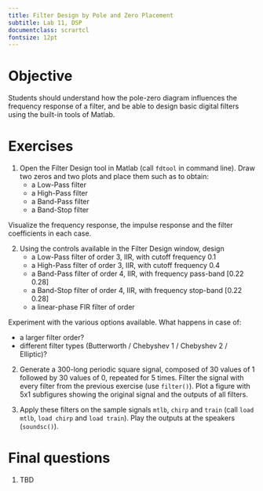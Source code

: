 ```yaml
---
title: Filter Design by Pole and Zero Placement
subtitle: Lab 11, DSP
documentclass: scrartcl
fontsize: 12pt
---
```


# Objective

Students should understand how the pole-zero diagram influences 
the frequency response of a filter, and be able to design basic
digital filters using the built-in tools of Matlab.

# Exercises

1. Open the Filter Design tool in Matlab (call `fdtool` in command line).
Draw two zeros and two plots and place them such as to obtain:
    - a Low-Pass filter
    - a High-Pass filter
    - a Band-Pass filter
    - a Band-Stop filter
    
Visualize the frequency response, the impulse response and the filter coefficients in each case.

2. Using the controls available in the Filter Design window, design 
    - a Low-Pass filter of order 3, IIR, with cutoff frequency 0.1
    - a High-Pass filter of order 3, IIR, with cutoff frequency 0.4
    - a Band-Pass filter of order 4, IIR, with frequency pass-band [0.22 0.28]
    - a Band-Stop filter of order 4, IIR, with frequency stop-band [0.22 0.28]
    - a linear-phase FIR filter of order 

Experiment with the various options available. What happens in case of:

  - a larger filter order?
  - different filter types (Butterworth / Chebyshev 1 / Chebyshev 2 / Elliptic)?

2. Generate a 300-long periodic square signal, composed of 30 values of 1 followed by 30 values of 0, 
repeated for 5 times. Filter the signal with every filter from the previous exercise (use `filter()`).
Plot a figure with 5x1 subfigures showing the original signal and the outputs of all filters.

3. Apply these filters on the sample signals `mtlb`, `chirp` and `train` (call `load mtlb`, `load chirp` and `load train`).
Play the outputs at the speakers (`soundsc()`).



# Final questions

1. TBD
